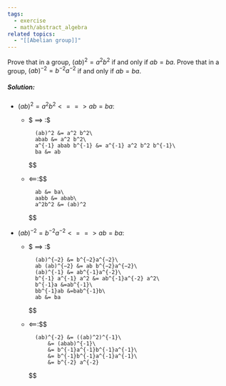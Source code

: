```yaml
---
tags:
  - exercise
  - math/abstract_algebra
related topics:
  - "[[Abelian group]]"
---
```

Prove that in a group, $(ab)^2 = a^2 b^2$ if and only if $ab = ba$. Prove that in a group, $(ab)^{−2} = b^{−2}a^{−2}$ if and only if $ab = ba$.
##### Solution:
- $(ab)^2 = a^2 b^2 <==> ab = ba$:
	- $ ==> $:$$
		
			(ab)^2 &= a^2 b^2\
			abab &= a^2 b^2\
			a^{-1} abab b^{-1} &= a^{-1} a^2 b^2 b^{-1}\
			ba &= ab
		
		$$
	- $\impliedby$:$$
		
			ab &= ba\
			aabb &= abab\
			a^2b^2 &= (ab)^2
		
		$$
- $(ab)^{−2} = b^{−2}a^{−2} <==> ab = ba$:
	- $ ==> $:$$
		
			(ab)^{−2} &= b^{−2}a^{−2}\
			ab (ab)^{−2} &= ab b^{−2}a^{−2}\
			(ab)^{-1} &= ab^{-1}a^{-2}\
			b^{-1} a^{-1} a^2 &= ab^{-1}a^{-2} a^2\
			b^{-1}a &=ab^{-1}\
			bb^{-1}ab &=bab^{-1}b\
			ab &= ba
		
		$$
	- $\impliedby$:$$
		
			(ab)^{-2} &= ((ab)^2)^{-1}\
				&= (abab)^{-1}\
				&= b^{-1}a^{-1}b^{-1}a^{-1}\
				&= b^{-1}b^{-1}a^{-1}a^{-1}\
				&= b^{-2} a^{-2}
		
		$$
